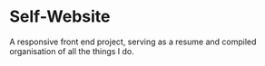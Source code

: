 # Self-Website
A responsive front end project, serving as a resume and compiled organisation of all the things I do.
